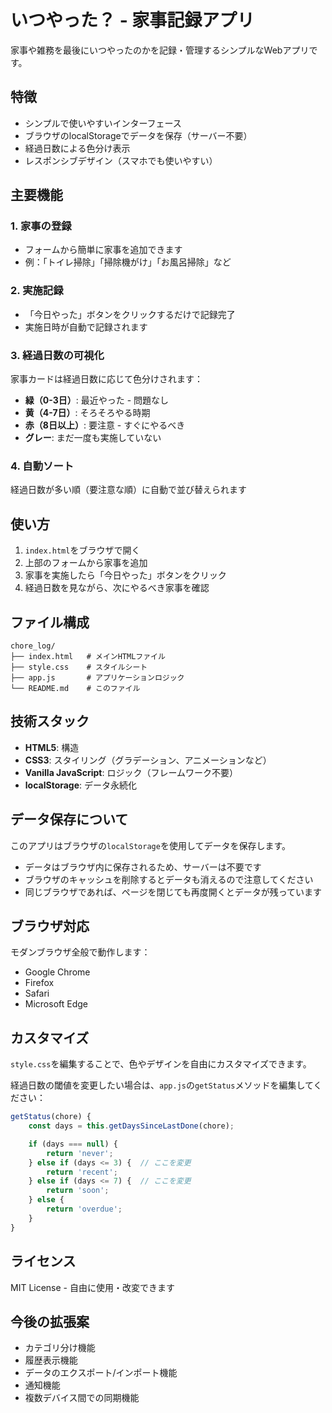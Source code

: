 # いつやった？ - 家事記録アプリ

家事や雑務を最後にいつやったのかを記録・管理するシンプルなWebアプリです。

## 特徴

- シンプルで使いやすいインターフェース
- ブラウザのlocalStorageでデータを保存（サーバー不要）
- 経過日数による色分け表示
- レスポンシブデザイン（スマホでも使いやすい）

## 主要機能

### 1. 家事の登録
- フォームから簡単に家事を追加できます
- 例：「トイレ掃除」「掃除機がけ」「お風呂掃除」など

### 2. 実施記録
- 「今日やった」ボタンをクリックするだけで記録完了
- 実施日時が自動で記録されます

### 3. 経過日数の可視化
家事カードは経過日数に応じて色分けされます：

- **緑（0-3日）**: 最近やった - 問題なし
- **黄（4-7日）**: そろそろやる時期
- **赤（8日以上）**: 要注意 - すぐにやるべき
- **グレー**: まだ一度も実施していない

### 4. 自動ソート
経過日数が多い順（要注意な順）に自動で並び替えられます

## 使い方

1. `index.html`をブラウザで開く
2. 上部のフォームから家事を追加
3. 家事を実施したら「今日やった」ボタンをクリック
4. 経過日数を見ながら、次にやるべき家事を確認

## ファイル構成

```
chore_log/
├── index.html   # メインHTMLファイル
├── style.css    # スタイルシート
├── app.js       # アプリケーションロジック
└── README.md    # このファイル
```

## 技術スタック

- **HTML5**: 構造
- **CSS3**: スタイリング（グラデーション、アニメーションなど）
- **Vanilla JavaScript**: ロジック（フレームワーク不要）
- **localStorage**: データ永続化

## データ保存について

このアプリはブラウザの`localStorage`を使用してデータを保存します。

- データはブラウザ内に保存されるため、サーバーは不要です
- ブラウザのキャッシュを削除するとデータも消えるので注意してください
- 同じブラウザであれば、ページを閉じても再度開くとデータが残っています

## ブラウザ対応

モダンブラウザ全般で動作します：
- Google Chrome
- Firefox
- Safari
- Microsoft Edge

## カスタマイズ

`style.css`を編集することで、色やデザインを自由にカスタマイズできます。

経過日数の閾値を変更したい場合は、`app.js`の`getStatus`メソッドを編集してください：

```javascript
getStatus(chore) {
    const days = this.getDaysSinceLastDone(chore);

    if (days === null) {
        return 'never';
    } else if (days <= 3) {  // ここを変更
        return 'recent';
    } else if (days <= 7) {  // ここを変更
        return 'soon';
    } else {
        return 'overdue';
    }
}
```

## ライセンス

MIT License - 自由に使用・改変できます

## 今後の拡張案

- カテゴリ分け機能
- 履歴表示機能
- データのエクスポート/インポート機能
- 通知機能
- 複数デバイス間での同期機能
